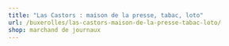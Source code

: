 ```yaml
---
title: "Las Castors : maison de la presse, tabac, loto"
url: /buxerolles/las-castors-maison-de-la-presse-tabac-loto/
shop: marchand de journaux
---
```

